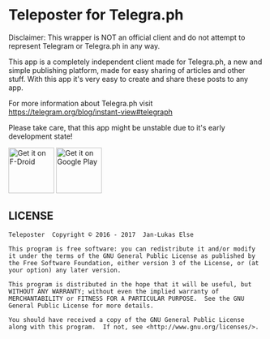 # Teleposter for Telegra.ph

Disclaimer: This wrapper is NOT an official client and do not attempt to represent Telegram or Telegra.ph in any way.

This app is a completely independent client made for Telegra.ph, a new and simple publishing platform, made for easy sharing of articles and other stuff. With this app it's very easy to create and share these posts to any app.

For more information about Telegra.ph visit https://telegram.org/blog/instant-view#telegraph

Please take care, that this app might be unstable due to it's early development state!

[<img src="https://f-droid.org/badge/get-it-on.png"
     alt="Get it on F-Droid"
     height="90">](https://f-droid.org/packages/telegra.ph/)
[<img src="https://play.google.com/intl/en_us/badges/images/generic/en-play-badge.png"
     alt="Get it on Google Play"
     height="90">](https://play.google.com/store/apps/details?id=telegra.ph)

## LICENSE

```
Teleposter  Copyright © 2016 - 2017  Jan-Lukas Else

This program is free software: you can redistribute it and/or modify it under the terms of the GNU General Public License as published by the Free Software Foundation, either version 3 of the License, or (at your option) any later version.

This program is distributed in the hope that it will be useful, but WITHOUT ANY WARRANTY; without even the implied warranty of MERCHANTABILITY or FITNESS FOR A PARTICULAR PURPOSE.  See the GNU General Public License for more details.

You should have received a copy of the GNU General Public License along with this program.  If not, see <http://www.gnu.org/licenses/>.
